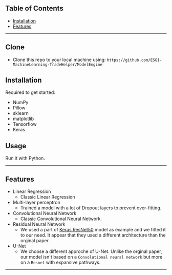 ## Table of Contents

- [Installation](#clone)
- [Features](#features)

---
## Clone

- Clone this repo to your local machine using: `https://github.com/ESGI-MachineLearning-TradeHelper/ModelEngine`

## Installation

Required to get started:
- NumPy
- Pillow
- sklearn
- matplotlib
- Tensorflow
- Keras

## Usage

Run it with Python.

---

## Features

- Linear Regression
    - Classic Linear Regression
- Multi-layer perceptron
    - Trained a model with a lot of Dropout layers to prevent over-fitting.
- Convolutional Neural Network
    - Classic Convolutional Neural Network.
- Residual Neural Network
    - We used a part of <a href="https://github.com/keras-team/keras-applications/blob/master/keras_applications/resnet50.py" target="_blank">Keras ResNet50</a> model as example and we fitted it to our need. It appear that they used a different architecture than the orginal paper.
- U-Net
    - We choose a different approche of U-Net. Unlike the orginal paper, our model isn't based on a `Convolutional neural network` but more on a `Resnet` with expansive pathways.
---
